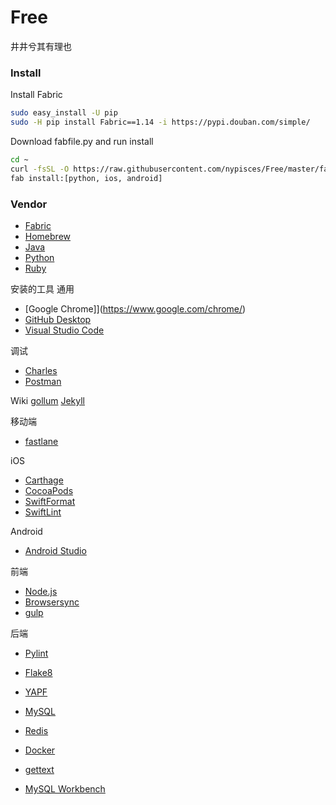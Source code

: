 # Free
井井兮其有理也

### Install
Install Fabric
```bash
sudo easy_install -U pip
sudo -H pip install Fabric==1.14 -i https://pypi.douban.com/simple/
```

Download fabfile.py and run install
```bash
cd ~
curl -fsSL -O https://raw.githubusercontent.com/nypisces/Free/master/fabfile.py
fab install:[python, ios, android]
```

### Vendor
- [Fabric](http://www.fabfile.org)
- [Homebrew](https://brew.sh/)
- [Java](https://www.java.com)
- [Python](https://www.python.org)
- [Ruby](https://www.ruby-lang.org)

安装的工具
通用
- [Google Chrome]](https://www.google.com/chrome/)
- [GitHub Desktop](https://desktop.github.com)
- [Visual Studio Code](https://code.visualstudio.com)

调试
- [Charles](https://www.charlesproxy.com)
- [Postman](https://www.getpostman.com)

Wiki
[gollum](https://github.com/gollum/gollum)
[Jekyll](https://jekyllrb.com)

移动端
- [fastlane](https://fastlane.tools)

iOS
- [Carthage](https://github.com/Carthage/Carthage)
- [CocoaPods](https://cocoapods.org/)
- [SwiftFormat](https://github.com/nicklockwood/SwiftFormat)
- [SwiftLint](https://github.com/realm/SwiftLint)

Android
- [Android Studio](https://developer.android.com/studio/)

前端
- [Node.js](https://nodejs.org)
- [Browsersync](https://browsersync.io/)
- [gulp](https://gulpjs.com)

后端
- [Pylint](https://www.pylint.org)
- [Flake8](https://flake8.pycqa.org/en/latest/)
- [YAPF](https://github.com/google/yapf)

- [MySQL](https://www.mysql.com)
- [Redis](https://redis.io)

- [Docker](https://www.docker.com)
- [gettext](https://www.gnu.org/software/gettext/)
- [MySQL Workbench](https://www.mysql.com/products/workbench/)
